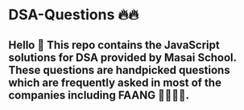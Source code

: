 # DSA-Questions 🔥🔥
## Hello 👋 This repo contains the JavaScript solutions for DSA provided by Masai School. These questions are handpicked questions which are frequently asked in most of the companies including FAANG 👩‍💻👨‍💻.
